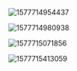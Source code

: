 ![1577714954437](C:\Users\Administrator\AppData\Roaming\Typora\typora-user-images\1577714954437.png)

![1577714980938](C:\Users\Administrator\AppData\Roaming\Typora\typora-user-images\1577714980938.png)

![1577715071856](C:\Users\Administrator\AppData\Roaming\Typora\typora-user-images\1577715071856.png)

![1577715413059](C:\Users\Administrator\AppData\Roaming\Typora\typora-user-images\1577715413059.png)

